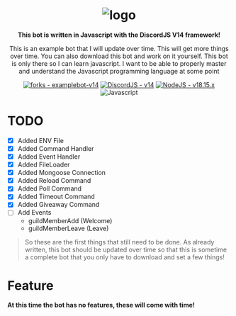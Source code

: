 <h1 align="center">
  <img alt="logo" src="https://uploads.vapee.dev/JolA8/wOfelEmE96.png/raw"><br/>
</h1>

<p align="center"><b>This bot is written in Javascript with the DiscordJS V14 framework!</b></p>

<p align="center">This is an example bot that I will update over time. This will get more things over time. You can also download this bot and work on it yourself. This bot is only there so I can learn javascript. I want to be able to properly master and understand the Javascript programming language at some point</p>

<p align="center">
    <a href="https://github.com/xd-vape/examplebot-v14"><img src="https://img.shields.io/github/forks/xd-vape/examplebot-v14?style=for-the-badge" alt="forks - examplebot-v14"></a>
    <a href="https://discord.js.org/"><img src="https://img.shields.io/badge/DiscordJS-v14-7289da?style=for-the-badge&logo=discord" alt="DiscordJS - v14"></a>
    <a href="https://nodejs.org/en/download"><img src="https://img.shields.io/badge/NodeJS-v18.15.x-6cc24a?style=for-the-badge&logo=nodedotjs" alt="NodeJS - v18.15.x"></a>
    <a><img src="https://img.shields.io/badge/Javascript-F7DF1E?style=for-the-badge&logo=javascript&logoColor=%23fff" alt="Javascript"></a>
</p>

# TODO

- [x] Added ENV File
- [x] Added Command Handler
- [x] Added Event Handler
- [x] Added FileLoader
- [x] Added Mongoose Connection
- [x] Added Reload Command
- [x] Added Poll Command
- [x] Added Timeout Command
- [x] Added Giveaway Command
- [ ] Add Events
  - guildMemberAdd (Welcome)
  - guildMemberLeave (Leave)

> So these are the first things that still need to be done. As already written, this bot should be updated over time so that this is sometime a complete bot that you only have to download and set a few things!

# Feature

**At this time the bot has no features, these will come with time!**
